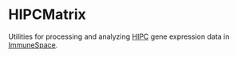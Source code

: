# HIPCMatrix

Utilities for processing and analyzing [HIPC](https://www.immuneprofiling.org/hipc/page/show) gene expression data in [ImmuneSpace](https://www.immunespace.org/). 

